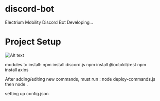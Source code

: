 # discord-bot
Electrium Mobility Discord Bot Developing...

# Project Setup
![Alt text](image.png)

modules to install:
npm install discord.js
npm install @octokit/rest
npm install axios

After adding/editing new commands, must run : 
node deploy-commands.js
then 
node .

setting up config.json

